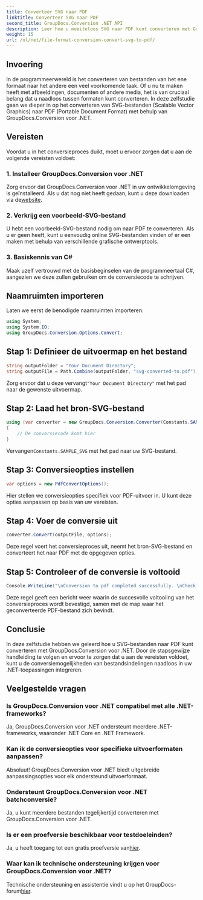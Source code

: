 ```yaml
---
title: Converteer SVG naar PDF
linktitle: Converteer SVG naar PDF
second_title: GroupDocs.Conversion .NET API
description: Leer hoe u moeiteloos SVG naar PDF kunt converteren met GroupDocs.Conversion voor .NET. Stroomlijn uw documentbeheerproces.
weight: 15
url: /nl/net/file-format-conversion-convert-svg-to-pdf/
---
```

## Invoering
In de programmeerwereld is het converteren van bestanden van het ene formaat naar het andere een veel voorkomende taak. Of u nu te maken heeft met afbeeldingen, documenten of andere media, het is van cruciaal belang dat u naadloos tussen formaten kunt converteren. In deze zelfstudie gaan we dieper in op het converteren van SVG-bestanden (Scalable Vector Graphics) naar PDF (Portable Document Format) met behulp van GroupDocs.Conversion voor .NET.
## Vereisten
Voordat u in het conversieproces duikt, moet u ervoor zorgen dat u aan de volgende vereisten voldoet:
### 1. Installeer GroupDocs.Conversion voor .NET
Zorg ervoor dat GroupDocs.Conversion voor .NET in uw ontwikkelomgeving is geïnstalleerd. Als u dat nog niet heeft gedaan, kunt u deze downloaden via de[website](https://releases.groupdocs.com/conversion/net/).
### 2. Verkrijg een voorbeeld-SVG-bestand
U hebt een voorbeeld-SVG-bestand nodig om naar PDF te converteren. Als u er geen heeft, kunt u eenvoudig online SVG-bestanden vinden of er een maken met behulp van verschillende grafische ontwerptools.
### 3. Basiskennis van C#
Maak uzelf vertrouwd met de basisbeginselen van de programmeertaal C#, aangezien we deze zullen gebruiken om de conversiecode te schrijven.

## Naamruimten importeren
Laten we eerst de benodigde naamruimten importeren:
```csharp
using System;
using System.IO;
using GroupDocs.Conversion.Options.Convert;
```
## Stap 1: Definieer de uitvoermap en het bestand
```csharp
string outputFolder = "Your Document Directory";
string outputFile = Path.Combine(outputFolder, "svg-converted-to.pdf");
```
 Zorg ervoor dat u deze vervangt`"Your Document Directory"` met het pad naar de gewenste uitvoermap.
## Stap 2: Laad het bron-SVG-bestand
```csharp
using (var converter = new GroupDocs.Conversion.Converter(Constants.SAMPLE_SVG))
{
    // De conversiecode komt hier
}
```
 Vervangen`Constants.SAMPLE_SVG` met het pad naar uw SVG-bestand.
## Stap 3: Conversieopties instellen
```csharp
var options = new PdfConvertOptions();
```
Hier stellen we conversieopties specifiek voor PDF-uitvoer in. U kunt deze opties aanpassen op basis van uw vereisten.
## Stap 4: Voer de conversie uit
```csharp
converter.Convert(outputFile, options);
```
Deze regel voert het conversieproces uit, neemt het bron-SVG-bestand en converteert het naar PDF met de opgegeven opties.
## Stap 5: Controleer of de conversie is voltooid
```csharp
Console.WriteLine("\nConversion to pdf completed successfully. \nCheck output in {0}", outputFolder);
```
Deze regel geeft een bericht weer waarin de succesvolle voltooiing van het conversieproces wordt bevestigd, samen met de map waar het geconverteerde PDF-bestand zich bevindt.

## Conclusie
In deze zelfstudie hebben we geleerd hoe u SVG-bestanden naar PDF kunt converteren met GroupDocs.Conversion voor .NET. Door de stapsgewijze handleiding te volgen en ervoor te zorgen dat u aan de vereisten voldoet, kunt u de conversiemogelijkheden van bestandsindelingen naadloos in uw .NET-toepassingen integreren.
## Veelgestelde vragen
### Is GroupDocs.Conversion voor .NET compatibel met alle .NET-frameworks?
Ja, GroupDocs.Conversion voor .NET ondersteunt meerdere .NET-frameworks, waaronder .NET Core en .NET Framework.
### Kan ik de conversieopties voor specifieke uitvoerformaten aanpassen?
Absoluut! GroupDocs.Conversion voor .NET biedt uitgebreide aanpassingsopties voor elk ondersteund uitvoerformaat.
### Ondersteunt GroupDocs.Conversion voor .NET batchconversie?
Ja, u kunt meerdere bestanden tegelijkertijd converteren met GroupDocs.Conversion voor .NET.
### Is er een proefversie beschikbaar voor testdoeleinden?
 Ja, u heeft toegang tot een gratis proefversie van[hier](https://releases.groupdocs.com/).
### Waar kan ik technische ondersteuning krijgen voor GroupDocs.Conversion voor .NET?
Technische ondersteuning en assistentie vindt u op het GroupDocs-forum[hier](https://forum.groupdocs.com/c/conversion/11).